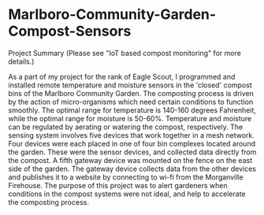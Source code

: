 # Marlboro-Community-Garden-Compost-Sensors

Project Summary (Please see "IoT based compost monitoring" for more details.)

As a part of my project for the rank of Eagle Scout, I programmed and installed remote temperature and moisture sensors in the 'closed' compost bins of the Marlboro Community Garden. The composting process is driven by the action of micro-organisms which need certain conditions to function smoothly. The optimal range for temperature is 140-160 degrees Fahrenheit, while the optimal range for moisture is 50-60%. Temperature and moisture can be regulated by aerating or watering the compost, respectively. The sensing system involves five devices that work together in a mesh network. Four devices were each placed in one of four bin complexes located around the garden. These were the sensor devices, and collected data directly from the compost. A fifth gateway device was mounted on the fence on the east side of the garden. The gateway device collects data from the other devices and publishes it to a website by connecting to wi-fi from the Morganville Firehouse. The purpose of this project was to alert gardeners when conditions in the compost systems were not ideal, and help to accelerate the composting process. 
